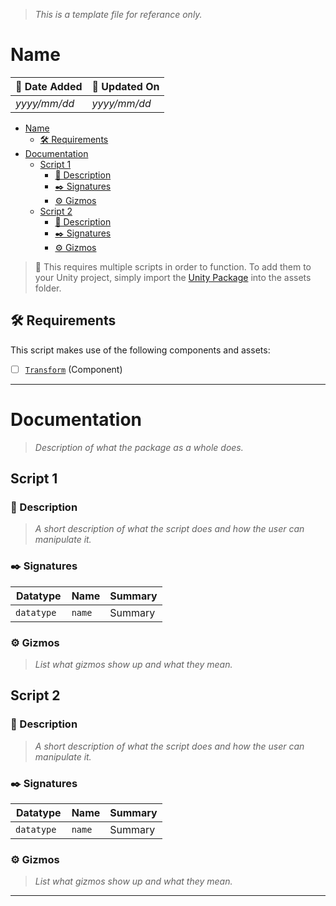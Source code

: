 > *This is a template file for referance only.*
# Name

| 📆 Date Added | 📆 Updated On |
|-|-|
|*yyyy/mm/dd*|*yyyy/mm/dd*|

- [Name](#name)
  - [🛠️ Requirements](#️-requirements)
- [Documentation](#documentation)
  - [Script 1](#script-1)
    - [📖 Description](#-description)
    - [✒️ Signatures](#️-signatures)
    - [⚙️ Gizmos](#️-gizmos)
  - [Script 2](#script-2)
    - [📖 Description](#-description-1)
    - [✒️ Signatures](#️-signatures-1)
    - [⚙️ Gizmos](#️-gizmos-1)

> :paperclip: This requires multiple scripts in order to function. To add them to your Unity project, simply import the [Unity Package](./) into the assets folder.

## 🛠️ Requirements

This script makes use of the following components and assets:
- [ ] [`Transform`](https://docs.unity3d.com/ScriptReference/Transform.html) (Component)

---
# Documentation

> *Description of what the package as a whole does.*

## Script 1

### 📖 Description
> *A short description of what the script does and how the user can manipulate it.*

### ✒️ Signatures
| Datatype | Name | Summary |
|-|-|-|
| `datatype ` | `name ` | Summary |

### ⚙️ Gizmos

> *List what gizmos show up and what they mean.*

## Script 2

### 📖 Description
> *A short description of what the script does and how the user can manipulate it.*

### ✒️ Signatures
| Datatype | Name | Summary |
|-|-|-|
| `datatype ` | `name ` | Summary |

### ⚙️ Gizmos

> *List what gizmos show up and what they mean.*

---